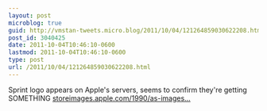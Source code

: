 ```yaml
---
layout: post
microblog: true
guid: http://vmstan-tweets.micro.blog/2011/10/04/121264859030622208.html
post_id: 3040425
date: 2011-10-04T10:46:10-0600
lastmod: 2011-10-04T10:46:10-0600
type: post
url: /2011/10/04/121264859030622208.html
---
```

Sprint logo appears on Apple's servers, seems to confirm they're getting SOMETHING <a href="http://storeimages.apple.com/1990/as-images.apple.com/is/image/AppleInc/step1-us-prodselect-sprint-logo?wid=140&hei=40&fmt=png-alpha&qlt=95">storeimages.apple.com/1990/as-images…</a>
